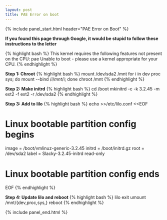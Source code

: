 ```yaml
---
layout: post
title: PAE Error on boot
---
```


{% include panel_start.html header="PAE Error on Boot" %}

<b>If you found this page through Google, it would be stupid to follow these
instructions to the letter</b>

{% highlight bash %}
This kernel requires the following features not present on the CPU:
pae
Unable to boot - please use a kernel appropriate for your CPU.
{% endhighlight %}

<b>Step 1: Chroot</b>
{% highlight bash %}
mount /dev/sda2 /mnt
for i in dev proc sys; do mount --bind /$i /mnt/$i; done
chroot /mnt
{% endhighlight %}

<b>Step 2: Make initrd</b>
{% highlight bash %}
cd /boot
mkinitrd -c -k 3.2.45 -m ext2 -f ext2 -r /dev/sda2
{% endhighlight %}

<b>Step 3: Add to lilo</b>
{% highlight bash %}
echo >>/etc/lilo.conf <<EOF
# Linux bootable partition config begins
image = /boot/vmlinuz-generic-3.2.45
initrd = /boot/initrd.gz
root = /dev/sda2
label = Slacky-3.2.45-initrd
read-only
# Linux bootable partition config ends
EOF
{% endhighlight %}

<b>Step 4: Update lilo and reboot</b>
{% highlight bash %}
lilo
exit
umount /mnt/{dev,proc,sys,}
reboot
{% endhighlight %}

{% include panel_end.html %}
